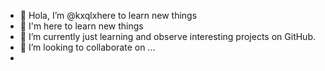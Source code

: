 - 👋 Hola, I’m @kxqlxhere to learn new things
- 👀 I'm here to learn new things 
- 🌱 I’m currently just learning and observe interesting projects on GitHub.
- 💞️ I’m looking to collaborate on ...
-
<!---
kxqlx/kxqlx is a ✨ special ✨ repository because its `README.md` (this file) appears on your GitHub profile.
You can click the Preview link to take a look at your changes.
--->
